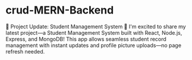 # crud-MERN-Backend
🚀 Project Update: Student Management System 🚀  I'm excited to share my latest project—a Student Management System built with React, Node.js, Express, and MongoDB! This app allows seamless student record management with instant updates and profile picture uploads—no page refresh needed. 
